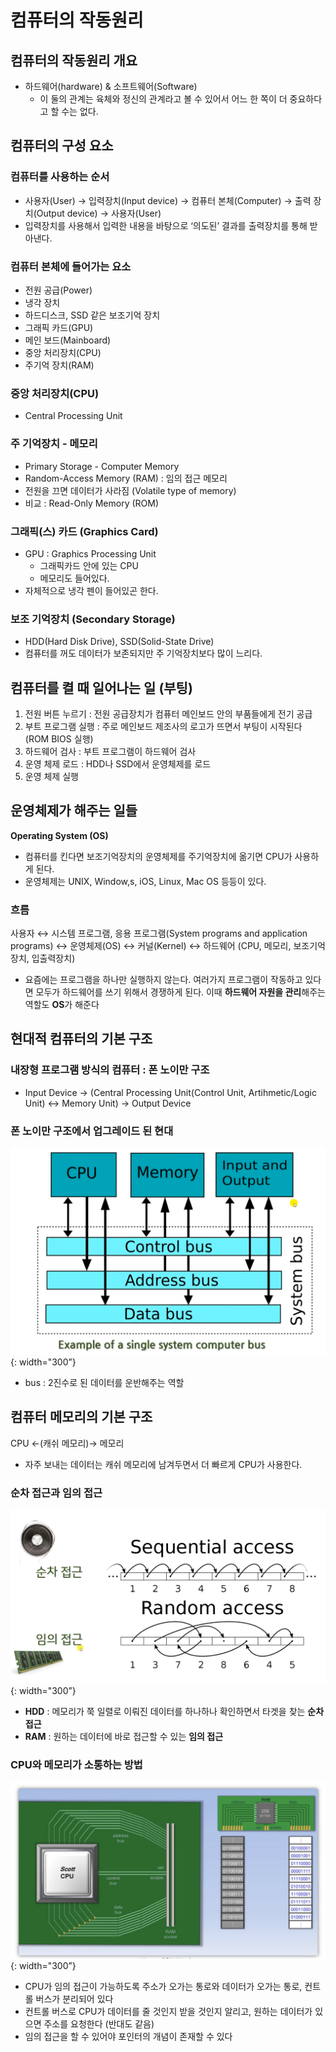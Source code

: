 # 컴퓨터의 작동원리

## 컴퓨터의 작동원리 개요

- 하드웨어(hardware) & 소프트웨어(Software)
  - 이 둘의 관계는 육체와 정신의 관계라고 볼 수 있어서 어느 한 쪽이 더 중요하다고 할 수는 없다.

## 컴퓨터의 구성 요소

### 컴퓨터를 사용하는 순서

- 사용자(User) → 입력장치(Input device) → 컴퓨터 본체(Computer) → 출력 장치(Output device) → 사용자(User)
- 입력장치를 사용해서 입력한 내용을 바탕으로 ‘의도된’ 결과를 출력장치를 통해 받아낸다.

### 컴퓨터 본체에 들어가는 요소

- 전원 공급(Power)
- 냉각 장치
- 하드디스크, SSD 같은 보조기억 장치
- 그래픽 카드(GPU)
- 메인 보드(Mainboard)
- 중앙 처리장치(CPU)
- 주기억 장치(RAM)

### 중앙 처리장치(CPU)

- Central Processing Unit

### 주 기억장치 - 메모리

- Primary Storage - Computer Memory
- Random-Access Memory (RAM) : 임의 접근 메모리
- 전원을 끄면 데이터가 사라짐 (Volatile type of memory)
- 비교 : Read-Only Memory (ROM)

### 그래픽(스) 카드 (Graphics Card)

- GPU : Graphics Processing Unit
  - 그래픽카드 안에 있는 CPU
  - 메모리도 들어있다.
- 자체적으로 냉각 펜이 들어있곤 한다.

### 보조 기억장치 (Secondary Storage)

- HDD(Hard Disk Drive), SSD(Solid-State Drive)
- 컴퓨터를 꺼도 데이터가 보존되지만 주 기억장치보다 많이 느리다.

## 컴퓨터를 켤 때 일어나는 일 (부팅)

1. 전원 버튼 누르기 : 전원 공급장치가 컴퓨터 메인보드 안의 부품들에게 전기 공급
2. 부트 프로그램 실행 : 주로 메인보드 제조사의 로고가 뜨면서 부팅이 시작된다 (ROM BIOS 실행)
3. 하드웨어 검사 : 부트 프로그램이 하드웨어 검사
4. 운영 체제 로드 : HDD나 SSD에서 운영체제를 로드
5. 운영 체제 실행

## 운영체제가 해주는 일들

**Operating System (OS)**

- 컴퓨터를 킨다면 보조기억장치의 운영체제를 주기억장치에 옮기면 CPU가 사용하게 된다.
- 운영체제는 UNIX, Window,s, iOS, Linux, Mac OS 등등이 있다.

### 흐름

사용자 ↔ 시스템 프로그램, 응용 프로그램(System programs and application programs) ↔ 운영체제(OS) ↔ 커널(Kernel) ↔ 하드웨어 (CPU, 메모리, 보조기억장치, 입출력장치)

- 요즘에는 프로그램을 하나만 실행하지 않는다. 여러가지 프로그램이 작동하고 있다면 모두가 하드웨어를 쓰기 위해서 경쟁하게 된다. 이때 **하드웨어 자원을 관리**해주는 역할도 **OS**가 해준다

## 현대적 컴퓨터의 기본 구조

### 내장형 프로그램 방식의 컴퓨터 : 폰 노이만 구조

- Input Device → (Central Processing Unit(Control Unit, Artihmetic/Logic Unit) ↔ Memory Unit) → Output Device

### 폰 노이만 구조에서 업그레이드 된 현대

![현대의컴퓨터](./what-is-computer/1.png){: width="300”}

- bus : 2진수로 된 데이터를 운반해주는 역할

## 컴퓨터 메모리의 기본 구조

CPU ←(캐쉬 메모리)→ 메모리

- 자주 보내는 데이터는 캐쉬 메모리에 남겨두면서 더 빠르게 CPU가 사용한다.

### 순차 접근과 임의 접근

![순차 접근과 임의 접근](./what-is-computer/2.png){: width="300”}

- **HDD** : 메모리가 쭉 일렬로 이뤄진 데이터를 하나하나 확인하면서 타겟을 찾는 **순차 접근**
- **RAM** : 원하는 데이터에 바로 접근할 수 있는 **임의 접근**

### CPU와 메모리가 소통하는 방법

![CPU와 RAM](./what-is-computer/3.png){: width="300”}

- CPU가 임의 접근이 가능하도록 주소가 오가는 통로와 데이터가 오가는 통로, 컨트롤 버스가 분리되어 있다
- 컨트롤 버스로 CPU가 데이터를 줄 것인지 받을 것인지 알리고, 원하는 데이터가 있으면 주소를 요청한다 (반대도 같음)
- 임의 접근을 할 수 있어야 포인터의 개념이 존재할 수 있다
